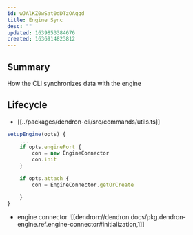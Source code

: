 ```yaml
---
id: wJAlKZ0wSat0dDTzOAqqd
title: Engine Sync
desc: ""
updated: 1639853384676
created: 1636914823812
---
```


## Summary

How the CLI synchronizes data with the engine

## Lifecycle

- [[../packages/dendron-cli/src/commands/utils.ts]]

```ts
setupEngine(opts) {
    ...
    if opts.enginePort {
        con = new EngineConnector
        con.init
    }

    if opts.attach {
        con = EngineConnector.getOrCreate

    }
}
```

- engine connector
  ![[dendron://dendron.docs/pkg.dendron-engine.ref.engine-connector#initialization,1]]
